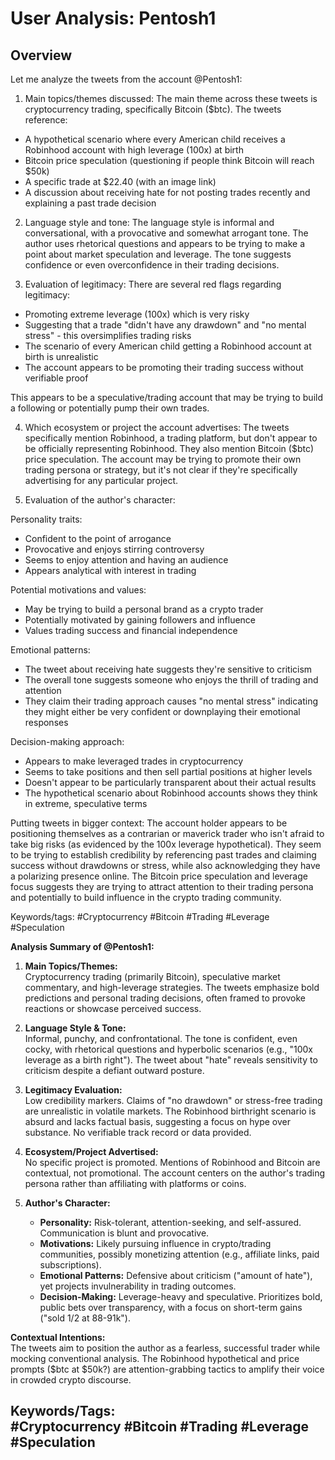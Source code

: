 # User Analysis: Pentosh1

## Overview

<think>
Let me analyze the tweets from the account @Pentosh1:

1. Main topics/themes discussed:
The main theme across these tweets is cryptocurrency trading, specifically Bitcoin ($btc). The tweets reference:
- A hypothetical scenario where every American child receives a Robinhood account with high leverage (100x) at birth
- Bitcoin price speculation (questioning if people think Bitcoin will reach $50k)
- A specific trade at $22.40 (with an image link)
- A discussion about receiving hate for not posting trades recently and explaining a past trade decision

2. Language style and tone:
The language style is informal and conversational, with a provocative and somewhat arrogant tone. The author uses rhetorical questions and appears to be trying to make a point about market speculation and leverage. The tone suggests confidence or even overconfidence in their trading decisions.

3. Evaluation of legitimacy:
There are several red flags regarding legitimacy:
- Promoting extreme leverage (100x) which is very risky
- Suggesting that a trade "didn't have any drawdown" and "no mental stress" - this oversimplifies trading risks
- The scenario of every American child getting a Robinhood account at birth is unrealistic
- The account appears to be promoting their trading success without verifiable proof

This appears to be a speculative/trading account that may be trying to build a following or potentially pump their own trades.

4. Which ecosystem or project the account advertises:
The tweets specifically mention Robinhood, a trading platform, but don't appear to be officially representing Robinhood. They also mention Bitcoin ($btc) price speculation. The account may be trying to promote their own trading persona or strategy, but it's not clear if they're specifically advertising for any particular project.

5. Evaluation of the author's character:

Personality traits:
- Confident to the point of arrogance
- Provocative and enjoys stirring controversy
- Seems to enjoy attention and having an audience
- Appears analytical with interest in trading

Potential motivations and values:
- May be trying to build a personal brand as a crypto trader
- Potentially motivated by gaining followers and influence
- Values trading success and financial independence

Emotional patterns:
- The tweet about receiving hate suggests they're sensitive to criticism
- The overall tone suggests someone who enjoys the thrill of trading and attention
- They claim their trading approach causes "no mental stress" indicating they might either be very confident or downplaying their emotional responses

Decision-making approach:
- Appears to make leveraged trades in cryptocurrency
- Seems to take positions and then sell partial positions at higher levels
- Doesn't appear to be particularly transparent about their actual results
- The hypothetical scenario about Robinhood accounts shows they think in extreme, speculative terms

Putting tweets in bigger context:
The account holder appears to be positioning themselves as a contrarian or maverick trader who isn't afraid to take big risks (as evidenced by the 100x leverage hypothetical). They seem to be trying to establish credibility by referencing past trades and claiming success without drawdowns or stress, while also acknowledging they have a polarizing presence online. The Bitcoin price speculation and leverage focus suggests they are trying to attract attention to their trading persona and potentially to build influence in the crypto trading community.

Keywords/tags:
#Cryptocurrency #Bitcoin #Trading #Leverage #Speculation
</think>

**Analysis Summary of @Pentosh1:**

1. **Main Topics/Themes:**  
   Cryptocurrency trading (primarily Bitcoin), speculative market commentary, and high-leverage strategies. The tweets emphasize bold predictions and personal trading decisions, often framed to provoke reactions or showcase perceived success.

2. **Language Style & Tone:**  
   Informal, punchy, and confrontational. The tone is confident, even cocky, with rhetorical questions and hyperbolic scenarios (e.g., "100x leverage as a birth right"). The tweet about "hate" reveals sensitivity to criticism despite a defiant outward posture.

3. **Legitimacy Evaluation:**  
   Low credibility markers. Claims of "no drawdown" or stress-free trading are unrealistic in volatile markets. The Robinhood birthright scenario is absurd and lacks factual basis, suggesting a focus on hype over substance. No verifiable track record or data provided.

4. **Ecosystem/Project Advertised:**  
   No specific project is promoted. Mentions of Robinhood and Bitcoin are contextual, not promotional. The account centers on the author's trading persona rather than affiliating with platforms or coins.

5. **Author's Character:**  
   - **Personality:** Risk-tolerant, attention-seeking, and self-assured. Communication is blunt and provocative.  
   - **Motivations:** Likely pursuing influence in crypto/trading communities, possibly monetizing attention (e.g., affiliate links, paid subscriptions).  
   - **Emotional Patterns:** Defensive about criticism ("amount of hate"), yet projects invulnerability in trading outcomes.  
   - **Decision-Making:** Leverage-heavy and speculative. Prioritizes bold, public bets over transparency, with a focus on short-term gains ("sold 1/2 at 88-91k").  

**Contextual Intentions:**  
The tweets aim to position the author as a fearless, successful trader while mocking conventional analysis. The Robinhood hypothetical and price prompts ($btc at $50k?) are attention-grabbing tactics to amplify their voice in crowded crypto discourse.

**Keywords/Tags:**  
#Cryptocurrency #Bitcoin #Trading #Leverage #Speculation
---
